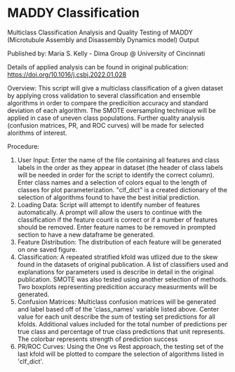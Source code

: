 # MADDY Classification

Multiclass Classification Analysis and Quality Testing of MADDY (Microtubule Assembly and Disassembly Dynamics model) Output

Published by: Maria S. Kelly - Dima Group @ University of Cincinnati

Details of applied analysis can be found in original publication: https://doi.org/10.1016/j.csbj.2022.01.028

Overview: 
This script will give a multiclass classification of a given dataset by applying cross validation to several classification and ensemble algorithms in order to compare the predicition accuracy and standard deviation of each algorithm.  The SMOTE oversampling technique will be applied in case of uneven class populations. Further quality analysis (confusion matrices, PR, and ROC curves) will be made for selected alorithms of interest.

Procedure:
  1) User Input: Enter the name of the file containing all features and class labels in the order as they appear in dataset (the header of class labels will be needed in order for the script to identify the correct column).  Enter class names and a selection of colors equal to the length of classes for plot parameterization. "clf_dict" is a created dictionary of the selection of algorithms found to have the best initial prediction.
  2) Loading Data: Script will attempt to identify number of features automatically. A prompt will allow the users to continue with the classification if the feature count is correct or if a number of features should be removed.  Enter feature names to be removed in prompted section to have a new dataframe be generated.
  3) Feature Distribution: The distribution of each feature will be generated on one saved figure.
  4) Classification: A repeated stratified kfold was utlized due to the skew found in the datasets of original publication. A list of classifiers used and explanations for parameters used is describe in detail in the original publication. SMOTE was also tested using another selection of methods.  Two boxplots representing predicition accuracy measurments will be generated.
  5) Confusion Matrices: Multiclass confusion matrices will be generated and label based off of the 'class_names' variable listed above. Center value for each unit describe the sum of testing set predictions for all kfolds. Additional values included for the total number of predictions per true class and percentage of true class predictions that unit represents. The colorbar represents strength of prediction success
  6) PR/ROC Curves: Using the One vs Rest approach, the testing set of the last kfold will be plotted to compare the selection of algorithms listed in 'clf_dict'.

